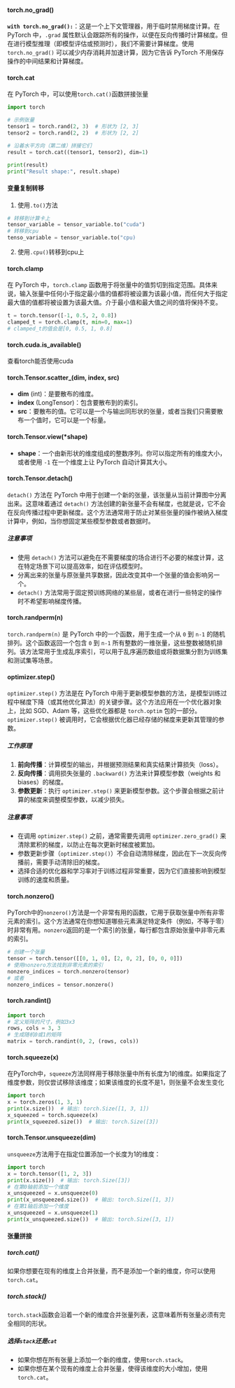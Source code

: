 
#### torch.no_grad()
**`with torch.no_grad():`**：这是一个上下文管理器，用于临时禁用梯度计算。在 PyTorch 中，`.grad` 属性默认会跟踪所有的操作，以便在反向传播时计算梯度。但在进行模型推理（即模型评估或预测时），我们不需要计算梯度。使用 `torch.no_grad()` 可以减少内存消耗并加速计算，因为它告诉 PyTorch 不用保存操作的中间结果和计算梯度。

#### torch.cat
在 PyTorch 中，可以使用`torch.cat()`函数拼接张量
```python
import torch

# 示例张量
tensor1 = torch.rand(2, 3)  # 形状为 [2, 3]
tensor2 = torch.rand(2, 2)  # 形状为 [2, 2]

# 沿着水平方向（第二维）拼接它们
result = torch.cat((tensor1, tensor2), dim=1)

print(result)
print("Result shape:", result.shape)
```

#### 变量复制转移
1. 使用`.to()`方法
```python
# 转移到计算卡上
tensor_variable = tensor_variable.to("cuda")
# 转移到cpu
tenso_variable = tensor_variable.to("cpu)
```
2. 使用`.cpu()`转移到cpu上

#### torch.clamp
在 PyTorch 中，`torch.clamp` 函数用于将张量中的值剪切到指定范围。具体来说，输入张量中任何小于指定最小值的值都将被设置为该最小值，而任何大于指定最大值的值都将被设置为该最大值。介于最小值和最大值之间的值将保持不变。
```python
t = torch.tensor([-1, 0.5, 2, 0.8])
clamped_t = torch.clamp(t, min=0, max=1)
# clamped_t的值会是[0, 0.5, 1, 0.8]
```


#### torch.cuda.is_available()
查看torch能否使用cuda

#### torch.Tensor.scatter_(dim, index, src)
- **dim** (int)：是要散布的维度。
- **index** (LongTensor)：包含要散布到的索引。
- **src**：要散布的值。它可以是一个与输出同形状的张量，或者当我们只需要散布一个值时，它可以是一个标量。

#### torch.Tensor.view(\*shape)
- **shape**：一个由新形状的维度组成的整数序列。你可以指定所有的维度大小，或者使用 `-1` 在一个维度上让 PyTorch 自动计算其大小。

#### torch.Tensor.detach()
`detach()` 方法在 PyTorch 中用于创建一个新的张量，该张量从当前计算图中分离出来。这意味着通过 `detach()` 方法创建的新张量不会有梯度，也就是说，它不会在反向传播过程中更新梯度。这个方法通常用于防止对某些张量的操作被纳入梯度计算中，例如，当你想固定某些模型参数或者数据时。
##### 注意事项

- 使用 `detach()` 方法可以避免在不需要梯度的场合进行不必要的梯度计算，这在特定场景下可以提高效率，如在评估模型时。
- 分离出来的张量与原张量共享数据，因此改变其中一个张量的值会影响另一个。
- `detach()` 方法常用于固定预训练网络的某些层，或者在进行一些特定的操作时不希望影响梯度传播。

#### torch.randperm(n)
`torch.randperm(n)` 是 PyTorch 中的一个函数，用于生成一个从 `0` 到 `n-1` 的随机排列。这个函数返回一个包含 `0` 到 `n-1` 所有整数的一维张量，这些整数被随机排列。该方法常用于生成乱序索引，可以用于乱序遍历数组或将数据集分割为训练集和测试集等场景。

#### optimizer.step()
`optimizer.step()` 方法是在 PyTorch 中用于更新模型参数的方法，是模型训练过程中梯度下降（或其他优化算法）的关键步骤。这个方法应用在一个优化器对象上，比如 SGD、Adam 等，这些优化器都是 `torch.optim` 包的一部分。`optimizer.step()` 被调用时，它会根据优化器已经存储的梯度来更新其管理的参数。
##### 工作原理
1. **前向传播**：计算模型的输出，并根据预测结果和真实结果计算损失（loss）。
2. **反向传播**：调用损失张量的 `.backward()` 方法来计算模型参数（weights 和 biases）的梯度。
3. **参数更新**：执行 `optimizer.step()` 来更新模型参数。这个步骤会根据之前计算的梯度来调整模型参数，以减少损失。
##### 注意事项
- 在调用 `optimizer.step()` 之前，通常需要先调用 `optimizer.zero_grad()` 来清除累积的梯度，以防止在每次更新时梯度被累加。
- 参数更新步骤（`optimizer.step()`）不会自动清除梯度，因此在下一次反向传播前，需要手动清除旧的梯度。
- 选择合适的优化器和学习率对于训练过程非常重要，因为它们直接影响到模型训练的速度和质量。
#### torch.nonzero()
PyTorch中的`nonzero()`方法是一个非常有用的函数，它用于获取张量中所有非零元素的索引。这个方法通常在你想知道哪些元素满足特定条件（例如，不等于零）时非常有用。`nonzero`返回的是一个索引的张量，每行都包含原始张量中非零元素的索引。
```python
# 创建一个张量 
tensor = torch.tensor([[0, 1, 0], [2, 0, 2], [0, 0, 0]]) 
# 使用nonzero方法找到非零元素的索引 
nonzero_indices = torch.nonzero(tensor)
# 或者
nonzero_indices = tensor.nonzero()
```
#### torch.randint()
```python
import torch
# 定义矩阵的尺寸，例如3x3
rows, cols = 3, 3
# 生成随机0或1的矩阵
matrix = torch.randint(0, 2, (rows, cols))
```
#### torch.squeeze(x)
在PyTorch中，`squeeze`方法同样用于移除张量中所有长度为1的维度。如果指定了维度参数，则仅尝试移除该维度；如果该维度的长度不是1，则张量不会发生变化
```python
import torch
x = torch.zeros(1, 3, 1)
print(x.size())  # 输出: torch.Size([1, 3, 1])
x_squeezed = torch.squeeze(x)
print(x_squeezed.size())  # 输出: torch.Size([3])
```

#### torch.Tensor.unsqueeze(dim)
`unsqueeze`方法用于在指定位置添加一个长度为1的维度：
```python
import torch
x = torch.tensor([1, 2, 3])
print(x.size())  # 输出: torch.Size([3])
# 在第0轴前添加一个维度
x_unsqueezed = x.unsqueeze(0)
print(x_unsqueezed.size())  # 输出: torch.Size([1, 3])
# 在第1轴后添加一个维度
x_unsqueezed = x.unsqueeze(1)
print(x_unsqueezed.size())  # 输出: torch.Size([3, 1])
```
#### 张量拼接
##### torch.cat()
如果你想要在现有的维度上合并张量，而不是添加一个新的维度，你可以使用`torch.cat`。
##### torch.stack()
`torch.stack`函数会沿着一个新的维度合并张量列表，这意味着所有张量必须有完全相同的形状。
##### 选择`stack`还是`cat`
- 如果你想在所有张量上添加一个新的维度，使用`torch.stack`。
- 如果你想在某个现有的维度上合并张量，使得该维度的大小增加，使用`torch.cat`。